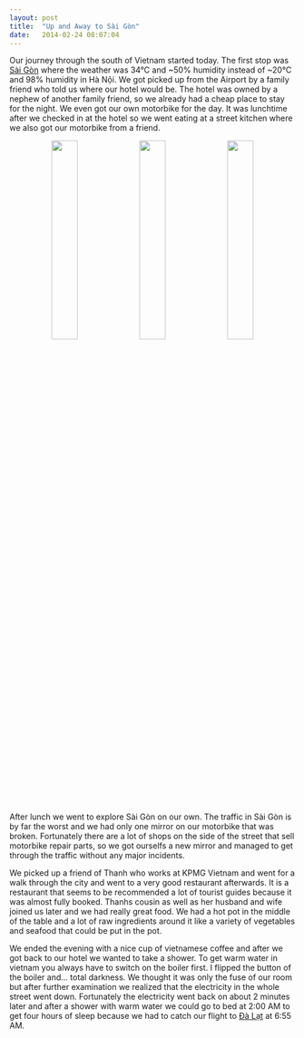 ```yaml
---
layout: post
title:  "Up and Away to Sài Gòn"
date:	2014-02-24 08:07:04
---
```


Our journey through the south of Vietnam started today. The first stop was [Sài Gòn](http://goo.gl/maps/XhAF9) where the weather was 34°C and ~50% humidity instead of ~20°C and 98% humidity in Hà Nội. We got picked up from the Airport by a family friend who told us where our hotel would be. The hotel was owned by a nephew of another family friend, so we already had a cheap place to stay for the night. We even got our own motorbike for the day. It was lunchtime after we checked in at the hotel so we went eating at a street kitchen where we also got our motorbike from a friend.

<div class="image-row" align="center">
	<div class="image-set">
       <a class="example-image-link" href="https://dl.dropboxusercontent.com/s/aeiuo0b0nmnftju/2014-02-24%2008.26.25_thumb.jpg" data-lightbox="example-set" title="Our plane to Saigon"><img class="example-image" src="https://dl.dropboxusercontent.com/s/aeiuo0b0nmnftju/2014-02-24%2008.26.25_thumb.jpg" width="30%" height="30%"/></a>
       <a class="example-image-link" href="https://dl.dropboxusercontent.com/s/eanvpk9m3421ucu/2014-02-24%2011.49.27_thumb.jpg" data-lightbox="example-set" title="Non-Rush Hour Traffic"><img class="example-image" src="https://dl.dropboxusercontent.com/s/eanvpk9m3421ucu/2014-02-24%2011.49.27_thumb.jpg" width="30%" height="30%"/></a>
       <a class="example-image-link" href="https://dl.dropboxusercontent.com/s/xipxchl2x9mam28/2014-02-24%2023.23.55_thumb.jpg" data-lightbox="example-set" title="Saigon Motorbike"><img class="example-image" src="https://dl.dropboxusercontent.com/s/xipxchl2x9mam28/2014-02-24%2023.23.55_thumb.jpg" width="30%" height="30%"/></a>
	</div>
</div>

After lunch we went to explore Sài Gòn on our own. The traffic in Sài Gòn is by far the worst and we had only one mirror on our motorbike that was broken. Fortunately there are a lot of shops on the side of the street that sell motorbike repair parts, so we got ourselfs a new mirror and managed to get through the traffic without any major incidents.

We picked up a friend of Thanh who works at KPMG Vietnam and went for a walk through the city and went to a very good restaurant afterwards. It is a restaurant that seems to be recommended a lot of tourist guides because it was almost fully booked. Thanhs cousin as well as her husband and wife joined us later and we had really great food. We had a hot pot in the middle of the table and a lot of raw ingredients around it like a variety of vegetables and seafood that could be put in the pot.

We ended the evening with a nice cup of vietnamese coffee and after we got back to our hotel we wanted to take a shower. To get warm water in vietnam you always have to switch on the boiler first. I flipped the button of the boiler and... total darkness. We thought it was only the fuse of our room but after further examination we realized that the electricity in the whole street went down. Fortunately the electricity went back on about 2 minutes later and after a shower with warm water we could go to bed at 2:00 AM to get four hours of sleep because we had to catch our flight to [Đà Lạt](http://goo.gl/maps/oWZdp) at 6:55 AM.